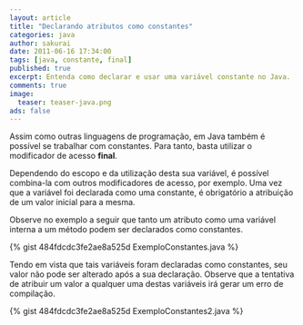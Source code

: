 ```yaml
---
layout: article
title: "Declarando atributos como constantes"
categories: java
author: sakurai
date: 2011-06-16 17:34:00
tags: [java, constante, final]
published: true
excerpt: Entenda como declarar e usar uma variável constante no Java.
comments: true
image:
  teaser: teaser-java.png
ads: false
---
```


Assim como outras linguagens de programação, em Java também é possível se trabalhar com constantes. Para tanto, basta utilizar o modificador de acesso **final**.

Dependendo do escopo e da utilização desta sua variável, é possível combina-la com outros modificadores de acesso, por exemplo. Uma vez que a variável foi declarada como uma constante, é obrigatório a atribuição de um valor inicial para a mesma.

Observe no exemplo a seguir que tanto um atributo como uma variável interna a um método podem ser declarados como constantes.

{% gist 484fdcdc3fe2ae8a525d ExemploConstantes.java %}

Tendo em vista que tais variáveis foram declaradas como constantes, seu valor não pode ser alterado após a sua declaração. Observe que a tentativa de atribuir um valor a qualquer uma destas variáveis irá gerar um erro de compilação.

{% gist 484fdcdc3fe2ae8a525d ExemploConstantes2.java %}
